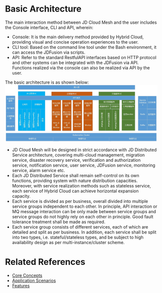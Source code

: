 # Basic Architecture
   The main interaction method between JD Cloud Mesh and the user includes the Console interface, CLI and API, wherein:
 - Console: It is the main delivery method provided by Hybrid Cloud, providing visual and concise operation experiences to the user.
 - CLI tool: Based on the command line tool under the Bash environment, it can access the JDFusion via scripts.
 - API: Refer to the standard RestfulAPI interfaces based on HTTP protocol and other systems can be integrated with the JDFusion via API. Functions realized via the console can also be realized via API by the user.
 
 The basic architecture is as shown below:
![创建实例](../../../../image/JD-Cloud-Mesh/JD-Cloud-Mesh-jiagou.jpg)

- JD Cloud Mesh will be designed in strict accordance with JD Distributed Service architecture, covering multi-cloud management, migration service, disaster recovery service, verification and authorization service, notification service, user service, JDFusion service, monitoring service, alarm service etc.
- Each JD Distributed Service shall remain self-control on its own functions, providing system with nature distribution capacities. Moreover, with service realization methods such as stateless service, each service of Hybrid Cloud can achieve horizontal expansion capacity.
- Each service is divided as per business, overall divided into multiple service groups independent to each other. In principle, API interaction or MQ message interaction can be only made between service groups and service groups do not highly rely on each other in principle. Good fault tolerance treatment shall be made as required.
- Each service group consists of different services, each of which are detailed and split as per business. In addition, each service shall be split into two types, i.e. stateful/stateless types, and be subject to high availability design as per multi-instance/cluster scheme.

# Related References
- [Core Concepts](Core-Concepts.md)
- [Application Scenarios](Application-Scenarios.md)
- [Features](Features.md)

